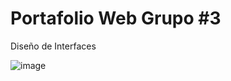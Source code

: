# Portafolio Web Grupo #3
Diseño de Interfaces


![image](https://github.com/user-attachments/assets/c504c910-7319-449d-80cb-4184fd2e5dc8)

